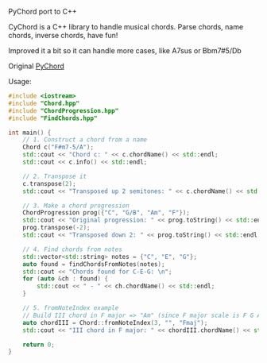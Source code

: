 PyChord port to C++ 

CyChord is a C++ library to handle musical chords. Parse chords, name chords, inverse chords, have fun!

Improved it a bit so it can handle more cases, like A7sus or Bbm7#5/Db

Original [PyChord](https://github.com/yuma-m/pychord)


Usage:

```cpp
#include <iostream>
#include "Chord.hpp"
#include "ChordProgression.hpp"
#include "FindChords.hpp"

int main() {
    // 1. Construct a chord from a name
    Chord c("F#m7-5/A");
    std::cout << "Chord c: " << c.chordName() << std::endl;
    std::cout << c.info() << std::endl;

    // 2. Transpose it
    c.transpose(2);
    std::cout << "Transposed up 2 semitones: " << c.chordName() << std::endl;

    // 3. Make a chord progression
    ChordProgression prog({"C", "G/B", "Am", "F"});
    std::cout << "Original progression: " << prog.toString() << std::endl;
    prog.transpose(-2);
    std::cout << "Transposed down 2: " << prog.toString() << std::endl;

    // 4. Find chords from notes
    std::vector<std::string> notes = {"C", "E", "G"};
    auto found = findChordsFromNotes(notes);
    std::cout << "Chords found for C-E-G: \n";
    for (auto &ch : found) {
        std::cout << " - " << ch.chordName() << std::endl;
    }

    // 5. fromNoteIndex example
    // Build III chord in F major => "Am" (since F major scale is F G A Bb C D E)
    auto chordIII = Chord::fromNoteIndex(3, "", "Fmaj");
    std::cout << "III chord in F major: " << chordIII.chordName() << std::endl;

    return 0;
}
```
